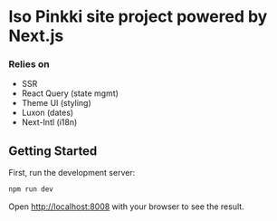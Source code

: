 # Iso Pinkki site project powered by Next.js

### Relies on
* SSR
* React Query (state mgmt)
* Theme UI (styling)
* Luxon (dates)
* Next-Intl (i18n)
  
  
## Getting Started

First, run the development server:

```bash
npm run dev
```

Open [http://localhost:8008](http://localhost:8008) with your browser to see the result.
